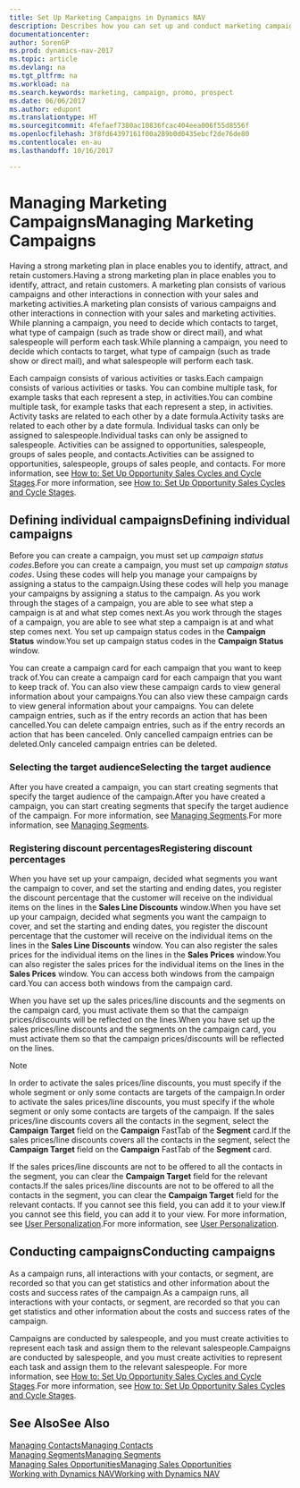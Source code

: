 ```yaml
---
title: Set Up Marketing Campaigns in Dynamics NAV
description: Describes how you can set up and conduct marketing campaigns in Dynamics NAV to help you identify and attract prospects and retain customers.
documentationcenter: 
author: SorenGP
ms.prod: dynamics-nav-2017
ms.topic: article
ms.devlang: na
ms.tgt_pltfrm: na
ms.workload: na
ms.search.keywords: marketing, campaign, promo, prospect
ms.date: 06/06/2017
ms.author: edupont
ms.translationtype: HT
ms.sourcegitcommit: 4fefaef7380ac10836fcac404eea006f55d8556f
ms.openlocfilehash: 3f8fd64397161f00a289b0d0435ebcf2de76de80
ms.contentlocale: en-au
ms.lasthandoff: 10/16/2017

---
```

# <a name="managing-marketing-campaigns"></a><span data-ttu-id="df3b0-103">Managing Marketing Campaigns</span><span class="sxs-lookup"><span data-stu-id="df3b0-103">Managing Marketing Campaigns</span></span>
<span data-ttu-id="df3b0-104">Having a strong marketing plan in place enables you to identify, attract, and retain customers.</span><span class="sxs-lookup"><span data-stu-id="df3b0-104">Having a strong marketing plan in place enables you to identify, attract, and retain customers.</span></span> <span data-ttu-id="df3b0-105">A marketing plan consists of various campaigns and other interactions in connection with your sales and marketing activities.</span><span class="sxs-lookup"><span data-stu-id="df3b0-105">A marketing plan consists of various campaigns and other interactions in connection with your sales and marketing activities.</span></span> <span data-ttu-id="df3b0-106">While planning a campaign, you need to decide which contacts to target, what type of campaign (such as trade show or direct mail), and what salespeople will perform each task.</span><span class="sxs-lookup"><span data-stu-id="df3b0-106">While planning a campaign, you need to decide which contacts to target, what type of campaign (such as trade show or direct mail), and what salespeople will perform each task.</span></span>

<span data-ttu-id="df3b0-107">Each campaign consists of various activities or tasks.</span><span class="sxs-lookup"><span data-stu-id="df3b0-107">Each campaign consists of various activities or tasks.</span></span> <span data-ttu-id="df3b0-108">You can combine multiple task, for example tasks that each represent a step, in activities.</span><span class="sxs-lookup"><span data-stu-id="df3b0-108">You can combine multiple task, for example tasks that each represent a step, in activities.</span></span> <span data-ttu-id="df3b0-109">Activity tasks are related to each other by a date formula.</span><span class="sxs-lookup"><span data-stu-id="df3b0-109">Activity tasks are related to each other by a date formula.</span></span> <span data-ttu-id="df3b0-110">Individual tasks can only be assigned to salespeople.</span><span class="sxs-lookup"><span data-stu-id="df3b0-110">Individual tasks can only be assigned to salespeople.</span></span> <span data-ttu-id="df3b0-111">Activities can be assigned to opportunities, salespeople, groups of sales people, and contacts.</span><span class="sxs-lookup"><span data-stu-id="df3b0-111">Activities can be assigned to opportunities, salespeople, groups of sales people, and contacts.</span></span> <span data-ttu-id="df3b0-112">For more information, see [How to: Set Up Opportunity Sales Cycles and Cycle Stages](marketing-how-setup-opportunity-sales-cycles-stages.md).</span><span class="sxs-lookup"><span data-stu-id="df3b0-112">For more information, see [How to: Set Up Opportunity Sales Cycles and Cycle Stages](marketing-how-setup-opportunity-sales-cycles-stages.md).</span></span>

## <a name="defining-individual-campaigns"></a><span data-ttu-id="df3b0-113">Defining individual campaigns</span><span class="sxs-lookup"><span data-stu-id="df3b0-113">Defining individual campaigns</span></span>
<span data-ttu-id="df3b0-114">Before you can create a campaign, you must set up *campaign status codes*.</span><span class="sxs-lookup"><span data-stu-id="df3b0-114">Before you can create a campaign, you must set up *campaign status codes*.</span></span> <span data-ttu-id="df3b0-115">Using these codes will help you manage your campaigns by assigning a status to the campaign.</span><span class="sxs-lookup"><span data-stu-id="df3b0-115">Using these codes will help you manage your campaigns by assigning a status to the campaign.</span></span> <span data-ttu-id="df3b0-116">As you work through the stages of a campaign, you are able to see what step a campaign is at and what step comes next.</span><span class="sxs-lookup"><span data-stu-id="df3b0-116">As you work through the stages of a campaign, you are able to see what step a campaign is at and what step comes next.</span></span> <span data-ttu-id="df3b0-117">You set up campaign status codes in the **Campaign Status** window.</span><span class="sxs-lookup"><span data-stu-id="df3b0-117">You set up campaign status codes in the **Campaign Status** window.</span></span>

<span data-ttu-id="df3b0-118">You can create a campaign card for each campaign that you want to keep track of.</span><span class="sxs-lookup"><span data-stu-id="df3b0-118">You can create a campaign card for each campaign that you want to keep track of.</span></span> <span data-ttu-id="df3b0-119">You can also view these campaign cards to view general information about your campaigns.</span><span class="sxs-lookup"><span data-stu-id="df3b0-119">You can also view these campaign cards to view general information about your campaigns.</span></span>
<span data-ttu-id="df3b0-120">You can delete campaign entries, such as if the entry records an action that has been cancelled.</span><span class="sxs-lookup"><span data-stu-id="df3b0-120">You can delete campaign entries, such as if the entry records an action that has been canceled.</span></span> <span data-ttu-id="df3b0-121">Only cancelled campaign entries can be deleted.</span><span class="sxs-lookup"><span data-stu-id="df3b0-121">Only canceled campaign entries can be deleted.</span></span>

### <a name="selecting-the-target-audience"></a><span data-ttu-id="df3b0-122">Selecting the target audience</span><span class="sxs-lookup"><span data-stu-id="df3b0-122">Selecting the target audience</span></span>
<span data-ttu-id="df3b0-123">After you have created a campaign, you can start creating segments that specify the target audience of the campaign.</span><span class="sxs-lookup"><span data-stu-id="df3b0-123">After you have created a campaign, you can start creating segments that specify the target audience of the campaign.</span></span> <span data-ttu-id="df3b0-124">For more information, see [Managing Segments](marketing-segments.md).</span><span class="sxs-lookup"><span data-stu-id="df3b0-124">For more information, see [Managing Segments](marketing-segments.md).</span></span>

### <a name="registering-discount-percentages"></a><span data-ttu-id="df3b0-125">Registering discount percentages</span><span class="sxs-lookup"><span data-stu-id="df3b0-125">Registering discount percentages</span></span>
<span data-ttu-id="df3b0-126">When you have set up your campaign, decided what segments you want the campaign to cover, and set the starting and ending dates, you register the discount percentage that the customer will receive on the individual items on the lines in the **Sales Line Discounts** window.</span><span class="sxs-lookup"><span data-stu-id="df3b0-126">When you have set up your campaign, decided what segments you want the campaign to cover, and set the starting and ending dates, you register the discount percentage that the customer will receive on the individual items on the lines in the **Sales Line Discounts** window.</span></span> <span data-ttu-id="df3b0-127">You can also register the sales prices for the individual items on the lines in the **Sales Prices** window.</span><span class="sxs-lookup"><span data-stu-id="df3b0-127">You can also register the sales prices for the individual items on the lines in the **Sales Prices** window.</span></span> <span data-ttu-id="df3b0-128">You can access both windows from the campaign card.</span><span class="sxs-lookup"><span data-stu-id="df3b0-128">You can access both windows from the campaign card.</span></span>

 <span data-ttu-id="df3b0-129">When you have set up the sales prices/line discounts and the segments on the campaign card, you must activate them so that the campaign prices/discounts will be reflected on the lines.</span><span class="sxs-lookup"><span data-stu-id="df3b0-129">When you have set up the sales prices/line discounts and the segments on the campaign card, you must activate them so that the campaign prices/discounts will be reflected on the lines.</span></span>

> [!NOTE]  
>   <span data-ttu-id="df3b0-130">In order to activate the sales prices/line discounts, you must specify if the whole segment or only some contacts are targets of the campaign.</span><span class="sxs-lookup"><span data-stu-id="df3b0-130">In order to activate the sales prices/line discounts, you must specify if the whole segment or only some contacts are targets of the campaign.</span></span> <span data-ttu-id="df3b0-131">If the sales prices/line discounts covers all the contacts in the segment, select the **Campaign Target** field on the **Campaign** FastTab of the **Segment** card.</span><span class="sxs-lookup"><span data-stu-id="df3b0-131">If the sales prices/line discounts covers all the contacts in the segment, select the **Campaign Target** field on the **Campaign** FastTab of the **Segment** card.</span></span>

<span data-ttu-id="df3b0-132">If the sales prices/line discounts are not to be offered to all the contacts in the segment, you can clear the **Campaign Target** field for the relevant contacts.</span><span class="sxs-lookup"><span data-stu-id="df3b0-132">If the sales prices/line discounts are not to be offered to all the contacts in the segment, you can clear the **Campaign Target** field for the relevant contacts.</span></span> <span data-ttu-id="df3b0-133">If you cannot see this field, you can add it to your view.</span><span class="sxs-lookup"><span data-stu-id="df3b0-133">If you cannot see this field, you can add it to your view.</span></span> <span data-ttu-id="df3b0-134">For more information, see [User Personalization](ui-user-personalization.md).</span><span class="sxs-lookup"><span data-stu-id="df3b0-134">For more information, see [User Personalization](ui-user-personalization.md).</span></span>

## <a name="conducting-campaigns"></a><span data-ttu-id="df3b0-135">Conducting campaigns</span><span class="sxs-lookup"><span data-stu-id="df3b0-135">Conducting campaigns</span></span>
<span data-ttu-id="df3b0-136">As a campaign runs, all interactions with your contacts, or segment, are recorded so that you can get statistics and other information about the costs and success rates of the campaign.</span><span class="sxs-lookup"><span data-stu-id="df3b0-136">As a campaign runs, all interactions with your contacts, or segment, are recorded so that you can get statistics and other information about the costs and success rates of the campaign.</span></span>

<span data-ttu-id="df3b0-137">Campaigns are conducted by salespeople, and you must create activities to represent each task and assign them to the relevant salespeople.</span><span class="sxs-lookup"><span data-stu-id="df3b0-137">Campaigns are conducted by salespeople, and you must create activities to represent each task and assign them to the relevant salespeople.</span></span> <span data-ttu-id="df3b0-138">For more information, see [How to: Set Up Opportunity Sales Cycles and Cycle Stages](marketing-how-setup-opportunity-sales-cycles-stages.md).</span><span class="sxs-lookup"><span data-stu-id="df3b0-138">For more information, see [How to: Set Up Opportunity Sales Cycles and Cycle Stages](marketing-how-setup-opportunity-sales-cycles-stages.md).</span></span>

## <a name="see-also"></a><span data-ttu-id="df3b0-139">See Also</span><span class="sxs-lookup"><span data-stu-id="df3b0-139">See Also</span></span>
[<span data-ttu-id="df3b0-140">Managing Contacts</span><span class="sxs-lookup"><span data-stu-id="df3b0-140">Managing Contacts</span></span>](marketing-contacts.md)  
[<span data-ttu-id="df3b0-141">Managing Segments</span><span class="sxs-lookup"><span data-stu-id="df3b0-141">Managing Segments</span></span>](marketing-segments.md)  
[<span data-ttu-id="df3b0-142">Managing Sales Opportunities</span><span class="sxs-lookup"><span data-stu-id="df3b0-142">Managing Sales Opportunities</span></span>](marketing-manage-sales-opportunities.md)  
[<span data-ttu-id="df3b0-143">Working with Dynamics NAV</span><span class="sxs-lookup"><span data-stu-id="df3b0-143">Working with Dynamics NAV</span></span>](ui-work-product.md)  

